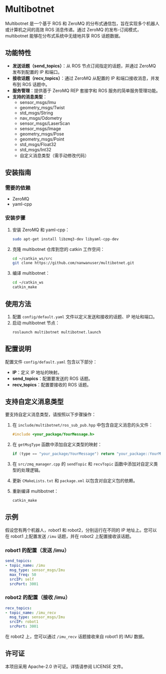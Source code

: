 # Multibotnet

Multibotnet 是一个基于 ROS 和 ZeroMQ 的分布式通信包，旨在实现多个机器人或计算机之间的高效 ROS 消息传递。通过 ZeroMQ 的发布-订阅模式，multibotnet 能够在分布式系统中无缝地共享 ROS 话题数据。

## 功能特性

- **发送话题（send_topics）**：从 ROS 节点订阅指定的话题，并通过 ZeroMQ 发布到配置的 IP 和端口。
- **接收话题（recv_topics）**：通过 ZeroMQ 从配置的 IP 和端口接收消息，并发布到 ROS 话题中。
- **服务管理**：提供基于 ZeroMQ REP 套接字和 ROS 服务的简单服务管理功能。
- **支持的消息类型**：
  - sensor_msgs/Imu
  - geometry_msgs/Twist
  - std_msgs/String
  - nav_msgs/Odometry
  - sensor_msgs/LaserScan
  - sensor_msgs/Image
  - geometry_msgs/Pose
  - geometry_msgs/Point
  - std_msgs/Float32
  - std_msgs/Int32
  - 自定义消息类型（需手动修改代码）

## 安装指南

### 需要的依赖

- ZeroMQ
- yaml-cpp

### 安装步骤

1. 安装 ZeroMQ 和 yaml-cpp：
   ```bash
   sudo apt-get install libzmq3-dev libyaml-cpp-dev
   ```

2. 克隆 multibotnet 仓库到您的 catkin 工作空间：
   ```bash
   cd ~/catkin_ws/src
   git clone https://github.com/nanwanuser/multibotnet.git
   ```

3. 编译 multibotnet：
   ```bash
   cd ~/catkin_ws
   catkin_make
   ```

## 使用方法

1. 配置 `config/default.yaml` 文件以定义发送和接收的话题、IP 地址和端口。
2. 启动 multibotnet 节点：
   ```bash
   roslaunch multibotnet multibotnet.launch
   ```

## 配置说明

配置文件 `config/default.yaml` 包含以下部分：

- **IP**：定义 IP 地址的映射。
- **send_topics**：配置要发送的 ROS 话题。
- **recv_topics**：配置要接收的 ROS 话题。


## 支持自定义消息类型

要支持自定义消息类型，请按照以下步骤操作：

1. 在 `include/multibotnet/ros_sub_pub.hpp` 中包含自定义消息的头文件：
   ```cpp
   #include <your_package/YourMessage.h>
   ```

2. 在 `getMsgType` 函数中添加自定义类型的映射：
   ```cpp
   if (type == "your_package/YourMessage") return "your_package::YourMessage";
   ```

3. 在 `src/zmq_manager.cpp` 的 `sendTopic` 和 `recvTopic` 函数中添加对自定义类型的处理逻辑。

4. 更新 `CMakeLists.txt` 和 `package.xml` 以包含对自定义包的依赖。

5. 重新编译 multibotnet：
   ```bash
   catkin_make
   ```

## 示例

假设您有两个机器人，robot1 和 robot2，分别运行在不同的 IP 地址上。您可以在 robot1 上配置发送 `/imu` 话题，并在 robot2 上配置接收该话题。

### robot1 的配置（发送 /imu）
```yaml
send_topics:
- topic_name: /imu
  msg_type: sensor_msgs/Imu
  max_freq: 50
  srcIP: self
  srcPort: 3001
```

### robot2 的配置（接收 /imu）
```yaml
recv_topics:
- topic_name: /imu_recv
  msg_type: sensor_msgs/Imu
  srcIP: robot1
  srcPort: 3001
```

在 robot2 上，您可以通过 `/imu_recv` 话题接收来自 robot1 的 IMU 数据。

## 许可证

本项目采用 Apache-2.0 许可证。详情请参阅 LICENSE 文件。
